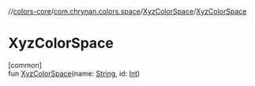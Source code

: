 //[colors-core](../../../index.md)/[com.chrynan.colors.space](../index.md)/[XyzColorSpace](index.md)/[XyzColorSpace](-xyz-color-space.md)

# XyzColorSpace

[common]\
fun [XyzColorSpace](-xyz-color-space.md)(name: [String](https://kotlinlang.org/api/latest/jvm/stdlib/kotlin/-string/index.html), id: [Int](https://kotlinlang.org/api/latest/jvm/stdlib/kotlin/-int/index.html))
